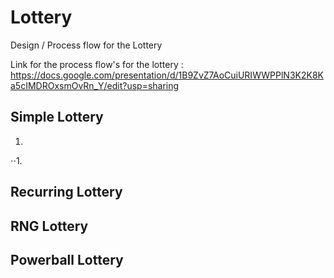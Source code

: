 # Lottery
Design / Process flow for the Lottery

Link for the process flow's for the lottery : 
https://docs.google.com/presentation/d/1B9ZvZ7AoCuiURIWWPPlN3K2K8Ka5cIMDROxsmOvRn_Y/edit?usp=sharing


## Simple Lottery
1.
⋅⋅1.

## Recurring Lottery
## RNG Lottery
## Powerball Lottery
